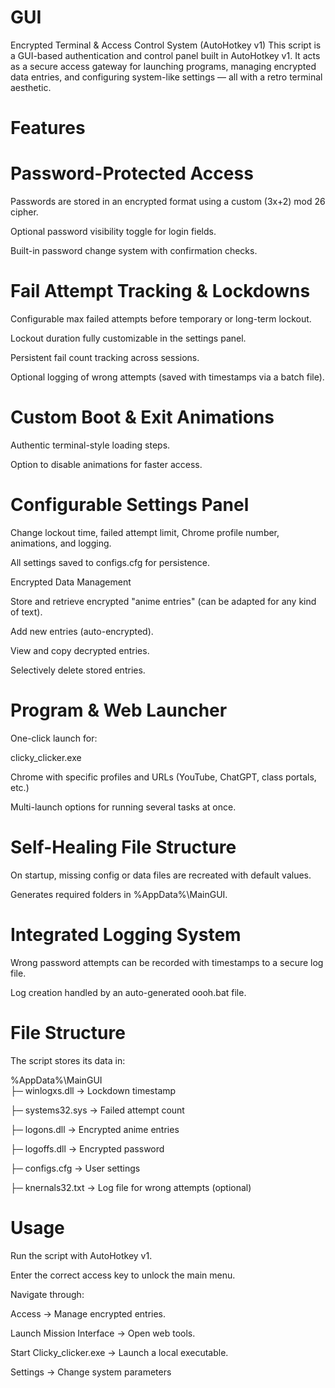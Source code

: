 # GUI
Encrypted Terminal & Access Control System (AutoHotkey v1)
This script is a GUI-based authentication and control panel built in AutoHotkey v1. It acts as a secure access gateway for launching programs, managing encrypted data entries, and configuring system-like settings — all with a retro terminal aesthetic.

# Features
# Password-Protected Access

Passwords are stored in an encrypted format using a custom (3x+2) mod 26 cipher.

Optional password visibility toggle for login fields.

Built-in password change system with confirmation checks.

# Fail Attempt Tracking & Lockdowns

Configurable max failed attempts before temporary or long-term lockout.

Lockout duration fully customizable in the settings panel.

Persistent fail count tracking across sessions.

Optional logging of wrong attempts (saved with timestamps via a batch file).

# Custom Boot & Exit Animations

Authentic terminal-style loading steps.

Option to disable animations for faster access.

# Configurable Settings Panel

Change lockout time, failed attempt limit, Chrome profile number, animations, and logging.

All settings saved to configs.cfg for persistence.

Encrypted Data Management

Store and retrieve encrypted "anime entries" (can be adapted for any kind of text).

Add new entries (auto-encrypted).

View and copy decrypted entries.

Selectively delete stored entries.

# Program & Web Launcher

One-click launch for:

clicky_clicker.exe

Chrome with specific profiles and URLs (YouTube, ChatGPT, class portals, etc.)

Multi-launch options for running several tasks at once.

# Self-Healing File Structure

On startup, missing config or data files are recreated with default values.

Generates required folders in %AppData%\MainGUI.

# Integrated Logging System

Wrong password attempts can be recorded with timestamps to a secure log file.

Log creation handled by an auto-generated oooh.bat file.

# File Structure
The script stores its data in:

%AppData%\MainGUI\
  ├─ winlogxs.dll        → Lockdown timestamp
 
  ├─ systems32.sys       → Failed attempt count
 
  ├─ logons.dll          → Encrypted anime entries
 
  ├─ logoffs.dll         → Encrypted password
 
  ├─ configs.cfg         → User settings
 
  ├─ knernals32.txt      → Log file for wrong attempts (optional)
 
# Usage
Run the script with AutoHotkey v1.

Enter the correct access key to unlock the main menu.

Navigate through:

Access → Manage encrypted entries.

Launch Mission Interface → Open web tools.

Start Clicky_clicker.exe → Launch a local executable.

Settings → Change system parameters
